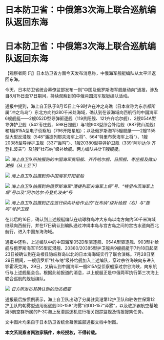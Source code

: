 # 日本防卫省：中俄第3次海上联合巡航编队返回东海

# 日本防卫省：中俄第3次海上联合巡航编队返回东海

【观察者网 讯】日本防卫省方面今天发布消息称，中俄海军舰艇编队从太平洋返回东海。

今天，日本防卫省统合幕僚监部发布一则“中国及俄罗斯海军舰艇动向”通报，涉及自8月15日至17日期间，持续观察到的中俄两国海军舰艇编队活动。

通报中提到，海上自卫队于8月15日上午9时许在冲之鸟礁（日本宣称为东京都所属“冲之鸟岛”）东北方向约280千米处海域，确认到在该海域向西航行的中国海军6艘舰艇——2艘052D型导弹驱逐舰（119贵阳舰、121齐齐哈尔舰）、2艘054A型导弹护卫舰（542枣庄舰、598日照舰）与1艘903型综合补给舰（887微山湖舰）和1艘815A型电子侦察船（796开阳星船）；以及俄罗斯海军5艘舰艇——2艘1155型大型反潜舰（548“潘捷列耶夫海军上将”、564“特里布茨海军上将”）、1艘20385型导弹护卫舰（337“轰鸣”）、1艘20380型导弹护卫舰（339“阿尔达尔·齐登扎波夫”）及1艘“杜布纳”级补给舰。两方编队共计11艘舰艇。

![](https://inews.gtimg.com/newsapp_bt/0/15816876484/1000)
_海上自卫队所拍摄到的中国海军贵阳舰、齐齐哈尔舰、日照舰、枣庄舰及微山湖舰（从上至下）_

![](https://inews.gtimg.com/newsapp_bt/0/15816876485/1000) _海上自卫队拍摄到的中国海军开阳星船_

![](https://inews.gtimg.com/newsapp_bt/0/15816876486/1000)
_海上自卫队拍摄到的俄罗斯海军“潘捷列耶夫海军上将”号、“特里布茨海军上将”号以及“阿尔达尔·齐登扎波夫”号_

![](https://inews.gtimg.com/newsapp_bt/0/15816876487/1000)
_海上自卫队拍摄到正在进行纵向补给作业的“杜布纳”级补给舰（右）与“轰鸣”号护卫舰_

在此后的16日，确认到上述舰艇编队在琉球群岛冲大东岛以南方向约50千米海域继续向西航行，并在17日确认到编队通过冲绳本岛与宫古岛之间的宫古水道向西北航行，进入中国东海海域。

通报中还称，上述编队中的中国海军052D型驱逐舰、054A型驱逐舰、903型补给舰与俄罗斯海军1155型反潜舰、20380/20385型护卫舰共9艘舰艇于7约18日起至23日被确认到在岛根县隐岐群岛以北的日本海海域实行了联合演练。7月28日至29日期间，一艘俄罗斯“杜布纳”级补给舰加入上述编队，穿过宗谷海峡向东进入鄂霍茨克海，29日，又确认到中国海军一艘815A型侦察船穿过宗谷海峡，向东航行与上述舰艇会合。根据此前报道的消息，以上舰艇正是中俄两军执行第三次海上联合巡航的舰艇编队。

![](https://inews.gtimg.com/newsapp_bt/0/15816876488/1000) _日方所发布其确认到的动态概要_

通报最后按惯例表示，海上自卫队出动了分属驻吴港第12护卫队和驻佐世保第12护卫队的朝雾型通用驱逐舰DD-158“海雾”和DD-157“泽雾”，以及驻那霸航空基地第5航空群所属的P-3C海上反潜巡逻机进行相关跟踪监视及情报搜集任务。

文中图片均来自于日本防卫省统合幕僚监部通报文档中附图。

**本文系观察者网独家稿件，未经授权，不得转载。**

